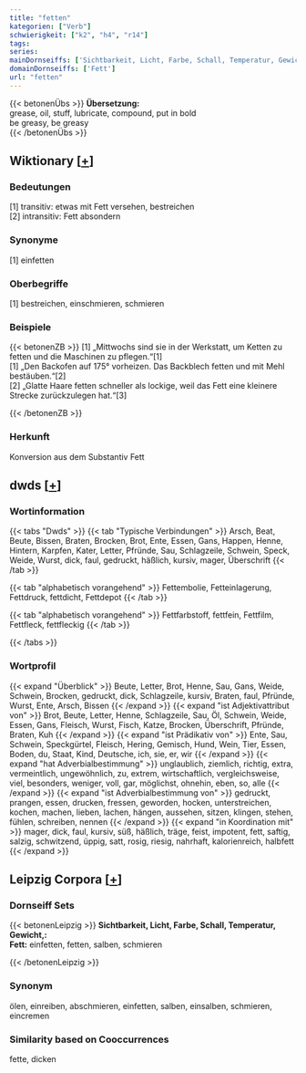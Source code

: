 ```yaml
---
title: "fetten"
kategorien: ["Verb"]
schwierigkeit: ["k2", "h4", "r14"]
tags:
series:
mainDornseiffs: ['Sichtbarkeit, Licht, Farbe, Schall, Temperatur, Gewicht,']
domainDornseiffs: ['Fett']
url: "fetten"
---
```


{{< betonenÜbs >}}
**Übersetzung:**  
grease, oil, stuff, lubricate, compound, put in bold  
be greasy, be  greasy  
{{< /betonenÜbs >}}

## Wiktionary [[+](https://de.wiktionary.org/wiki/fetten)]

### Bedeutungen
[1] transitiv: etwas mit Fett versehen, bestreichen  
[2] intransitiv: Fett absondern  

### Synonyme
[1] einfetten  

### Oberbegriffe
[1] bestreichen, einschmieren, schmieren  

### Beispiele
{{< betonenZB >}}
[1] „Mittwochs sind sie in der Werkstatt, um Ketten zu fetten und die Maschinen zu pflegen.“[1]  
[1] „Den Backofen auf 175° vorheizen. Das Backblech fetten und mit Mehl bestäuben.“[2]  
[2] „Glatte Haare fetten schneller als lockige, weil das Fett eine kleinere Strecke zurückzulegen hat.“[3]  

{{< /betonenZB >}}
### Herkunft
Konversion aus dem Substantiv Fett  



## dwds [[+](https://www.dwds.de/wb/fetten)]

### Wortinformation
{{< tabs "Dwds" >}}
{{< tab "Typische Verbindungen" >}}
Arsch, Beat, Beute, Bissen, Braten, Brocken, Brot, Ente, Essen, Gans, Happen, Henne, Hintern, Karpfen, Kater, Letter, Pfründe, Sau, Schlagzeile, Schwein, Speck, Weide, Wurst, dick, faul, gedruckt, häßlich, kursiv, mager, Überschrift
{{< /tab >}}

{{< tab "alphabetisch vorangehend" >}}
Fettembolie, Fetteinlagerung, Fettdruck, fettdicht, Fettdepot
{{< /tab >}}

{{< tab "alphabetisch vorangehend" >}}
Fettfarbstoff, fettfein, Fettfilm, Fettfleck, fettfleckig
{{< /tab >}}

{{< /tabs >}}

### Wortprofil
{{< expand "Überblick" >}} Beute, Letter, Brot, Henne, Sau, Gans, Weide, Schwein, Brocken, gedruckt, dick, Schlagzeile, kursiv, Braten, faul, Pfründe, Wurst, Ente, Arsch, Bissen {{< /expand >}}
{{< expand "ist Adjektivattribut von" >}} Brot, Beute, Letter, Henne, Schlagzeile, Sau, Öl, Schwein, Weide, Essen, Gans, Fleisch, Wurst, Fisch, Katze, Brocken, Überschrift, Pfründe, Braten, Kuh {{< /expand >}}
{{< expand "ist Prädikativ von" >}} Ente, Sau, Schwein, Speckgürtel, Fleisch, Hering, Gemisch, Hund, Wein, Tier, Essen, Boden, du, Staat, Kind, Deutsche, ich, sie, er, wir {{< /expand >}}
{{< expand "hat Adverbialbestimmung" >}} unglaublich, ziemlich, richtig, extra, vermeintlich, ungewöhnlich, zu, extrem, wirtschaftlich, vergleichsweise, viel, besonders, weniger, voll, gar, möglichst, ohnehin, eben, so, alle {{< /expand >}}
{{< expand "ist Adverbialbestimmung von" >}} gedruckt, prangen, essen, drucken, fressen, geworden, hocken, unterstreichen, kochen, machen, lieben, lachen, hängen, aussehen, sitzen, klingen, stehen, fühlen, schreiben, nennen {{< /expand >}}
{{< expand "in Koordination mit" >}} mager, dick, faul, kursiv, süß, häßlich, träge, feist, impotent, fett, saftig, salzig, schwitzend, üppig, satt, rosig, riesig, nahrhaft, kalorienreich, halbfett {{< /expand >}}

## Leipzig Corpora [[+](https://corpora.uni-leipzig.de/en/res?word=fetten&corpusId=deu_newscrawl-public_2018)]

### Dornseiff Sets
{{< betonenLeipzig >}}
**Sichtbarkeit, Licht, Farbe, Schall, Temperatur, Gewicht,:**  
**Fett:** einfetten, fetten, salben, schmieren  

{{< /betonenLeipzig >}}

### Synonym
ölen, einreiben, abschmieren, einfetten, salben, einsalben, schmieren, eincremen


### Similarity based on Cooccurrences
fette, dicken

